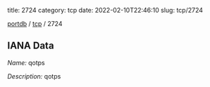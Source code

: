 title: 2724
category: tcp
date: 2022-02-10T22:46:10
slug: tcp/2724

[portdb](/) / [tcp](/category/tcp.html) / 2724


## IANA Data

_Name:_ qotps

_Description:_ qotps

